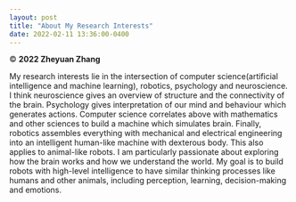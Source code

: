 ```yaml
---
layout: post
title: "About My Research Interests"
date: 2022-02-11 13:36:00-0400
---
```


&copy; **2022 Zheyuan Zhang**

My research interests lie in the intersection of computer science(artificial intelligence and machine learning), robotics, psychology and neuroscience. I think neuroscience gives an overview of structure and the connectivity of the brain. Psychology gives interpretation of our mind and behaviour which generates actions. Computer science correlates above with mathematics and other sciences to build a machine which simulates brain. Finally, robotics assembles everything with mechanical and electrical engineering into an intelligent human-like machine with dexterous body. This also applies to animal-like robots. I am particularly passionate about exploring how the brain works and how we understand the world. My goal is to build robots with high-level intelligence to have similar thinking processes like humans and other animals, including perception, learning, decision-making and emotions.